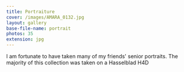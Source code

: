 ```yaml
---
title: Portraiture
cover: /images/AMARA_0132.jpg
layout: gallery
base-file-name: portrait
photos: 35
extension: jpg
---
```


I am fortunate to have taken many of my friends' senior portraits. The majority of this collection was taken on a Hasselblad H4D
